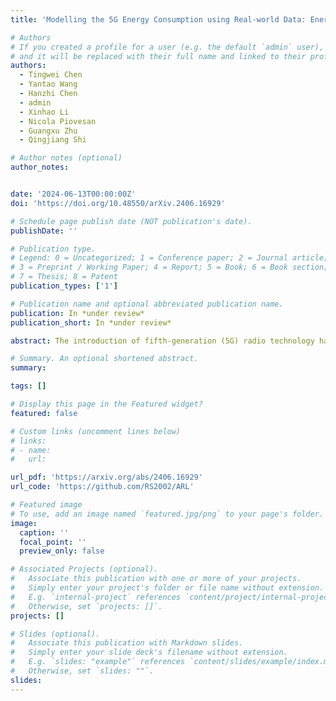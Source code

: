 ```yaml
---
title: 'Modelling the 5G Energy Consumption using Real-world Data: Energy Fingerprint is All You Need'

# Authors
# If you created a profile for a user (e.g. the default `admin` user), write the username (folder name) here
# and it will be replaced with their full name and linked to their profile.
authors:
  - Tingwei Chen
  - Yantao Wang
  - Hanzhi Chen
  - admin
  - Xinhao Li
  - Nicola Piovesan
  - Guangxu Zhu
  - Qingjiang Shi

# Author notes (optional)
author_notes:


date: '2024-06-13T00:00:00Z'
doi: 'https://doi.org/10.48550/arXiv.2406.16929'

# Schedule page publish date (NOT publication's date).
publishDate: ''

# Publication type.
# Legend: 0 = Uncategorized; 1 = Conference paper; 2 = Journal article;
# 3 = Preprint / Working Paper; 4 = Report; 5 = Book; 6 = Book section;
# 7 = Thesis; 8 = Patent
publication_types: ['1']

# Publication name and optional abbreviated publication name.
publication: In *under review*
publication_short: In *under review*

abstract: The introduction of fifth-generation (5G) radio technology has revolutionized communications, bringing unprecedented automation, capacity, connectivity, and ultra-fast, reliable communications. However, this technological leap comes with a substantial increase in energy consumption, presenting a significant challenge. To improve the energy efficiency of 5G networks, it is imperative to develop sophisticated models that accurately reflect the influence of base station (BS) attributes and operational conditions on energy usage.Importantly, addressing the complexity and interdependencies of these diverse features is particularly challenging, both in terms of data processing and model architecture design. This paper proposes a novel 5G base stations energy consumption modelling method by learning from a real-world dataset used in the ITU 5G Base Station Energy Consumption Modelling Challenge in which our model ranked second. Unlike existing methods that omit the Base Station Identifier (BSID) information and thus fail to capture the unique energy fingerprint in different base stations, we incorporate the BSID into the input features and encoding it with an embedding layer for precise representation. Additionally, we introduce a novel masked training method alongside an attention mechanism to further boost the model's generalization capabilities and accuracy. After evaluation, our method demonstrates significant improvements over existing models, reducing Mean Absolute Percentage Error (MAPE) from 12.75% to 4.98%, leading to a performance gain of more than 60%.

# Summary. An optional shortened abstract.
summary: 

tags: []

# Display this page in the Featured widget?
featured: false

# Custom links (uncomment lines below)
# links:
# - name: 
#   url: 

url_pdf: 'https://arxiv.org/abs/2406.16929'
url_code: 'https://github.com/RS2002/ARL'

# Featured image
# To use, add an image named `featured.jpg/png` to your page's folder.
image:
  caption: ''
  focal_point: ''
  preview_only: false

# Associated Projects (optional).
#   Associate this publication with one or more of your projects.
#   Simply enter your project's folder or file name without extension.
#   E.g. `internal-project` references `content/project/internal-project/index.md`.
#   Otherwise, set `projects: []`.
projects: []

# Slides (optional).
#   Associate this publication with Markdown slides.
#   Simply enter your slide deck's filename without extension.
#   E.g. `slides: "example"` references `content/slides/example/index.md`.
#   Otherwise, set `slides: ""`.
slides: 
---
```

